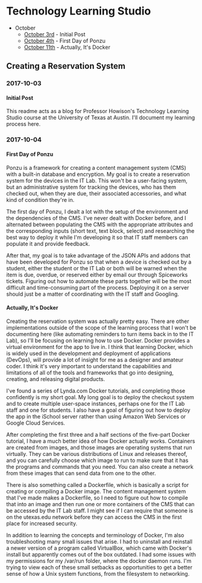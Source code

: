 # Technology Learning Studio
 
* October
	* [October 3rd](#2017-10-03) - Initial Post
	* [October 4th](#2017-10-04) - First Day of Ponzu
	* [October 11th](#2017-10-11) - Actually, It's Docker

## Creating a Reservation System

### 2017-10-03

#### Initial Post

This readme acts as a blog for Professor Howison's Technology Learning Studio course at the University of Texas at Austin. I'll document my learning process here.

### 2017-10-04 

#### First Day of Ponzu

Ponzu is a framework for creating a content management system (CMS) with a built-in database and encryption. My goal is to create a reservation system for the devices in the IT Lab. This won't be a user-facing system, but an administrative system for tracking the devices, who has them checked out, when they are due, their associated accessories, and what kind of condition they're in.

The first day of Ponzu, I dealt a lot with the setup of the environment and the dependencies of the CMS. I've never dealt with Docker before, and I alternated between populating the CMS with the appropriate attributes and the corresponding inputs (short text, text block, select) and researching the best way to deploy it while I'm developing it so that IT staff members can populate it and provide feedback.

After that, my goal is to take advantage of the JSON APIs and addons that have been developed for Ponzu so that when a device is checked out by a student, either the student or the IT Lab or both will be warned when the item is due, overdue, or reserved either by email our through Spiceworks tickets. Figuring out how to automate these parts together will be the most difficult and time-consuming part of the process. Deploying it on a server should just be a matter of coordinating with the IT staff and Googling.

#### Actually, It's Docker

Creating the reservation system was actually pretty easy. There are other implementations outside of the scope of the learning process that I won't be documenting here (like automating reminders to turn items back in to the IT Lab), so I'll be focusing on learning how to use Docker. Docker provides a virtual environment for the app to live in. I think that learning Docker, which is widely used in the development and deployment of applications (DevOps), will provide a lot of insight for me as a designer and amateur coder. I think it's very important to understand the capabilities and limitations of all of the tools and frameworks that go into designing, creating, and releasing digital products.

I've found a series of Lynda.com Docker tutorials, and completing those confidently is my short goal. My long goal is to deploy the checkout system and to create multiple user-space instances, perhaps one for the IT Lab staff and one for students. I also have a goal of figuring out how to deploy the app in the iSchool server rather than using Amazon Web Services or Google Cloud Services.

After completing the first three and a half sections of the five-part Docker tutorial, I have a much better idea of how Docker actually works. Containers are created from images, and those images are operating systems that run virtually. They can be various distributions of Linux and releases thereof, and you can carefully choose which image to run to make sure that it has the programs and commands that you need. You can also create a network from these images that can send data from one to the other.

There is also something called a Dockerfile, which is basically a script for creating or compiling a Docker image. The content management system that I've made makes a Dockerfile, so I need to figure out how to compile that into an image and then run one or more containers of the CMS that can be accessed by the IT Lab staff. I might see if I can require that someone is on the utexas.edu network before they can access the CMS in the first place for increased security.

In addition to learning the concepts and terminology of Docker, I'm also troubleshooting many small issues that arise. I had to uninstall and reinstall a newer version of a program called VirtualBox, which came with Docker's install but apparently comes out of the box outdated. I had some issues with my permissions for my /var/run folder, where the docker daemon runs. I'm trying to view each of these small setbacks as opportunities to get a better sense of how a Unix system functions, from the filesystem to networking.
